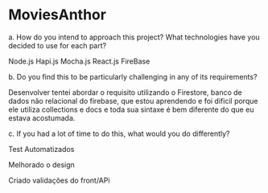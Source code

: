 # MoviesAnthor

a. How do you intend to approach this project? What technologies have you
decided to use for each part?

Node.js
Hapi.js
Mocha.js
React.js
FireBase

b. Do you find this to be particularly challenging in any of its requirements?

Desenvolver tentei abordar o requisito utilizando o Firestore, banco de dados não relacional do firebase, que estou aprendendo e foi dificil porque ele utiliza collections e docs e toda sua sintaxe é bem diferente do que eu estava acostumada. 


c. If you had a lot of time to do this, what would you do differently?

Test Automatizados 

Melhorado o design

Criado validações do front/APi

